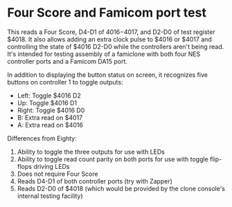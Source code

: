 Four Score and Famicom port test
================================

This reads a Four Score, D4-D1 of $4016-$4017, and D2-D0 of
test register $4018.  It also allows adding an extra clock pulse
to $4016 or $4017 and controlling the state of $4016 D2-D0 while
the controllers aren't being read.  It's intended for testing
assembly of a famiclone with both four NES controller ports and
a Famicom DA15 port.

In addition to displaying the button status on screen, it recognizes
five buttons on controller 1 to toggle outputs:

* Left: Toggle $4016 D2
* Up: Toggle $4016 D1
* Right: Toggle $4016 D0
* B: Extra read on $4017
* A: Extra read on $4016

Differences from Eighty:

1. Ability to toggle the three outputs for use with LEDs
2. Ability to toggle read count parity on both ports for use with
   toggle flip-flops driving LEDs
3. Does not require Four Score
4. Reads D4-D1 of both controller ports (try with Zapper)
5. Reads D2-D0 of $4018 (which would be provided by the clone
   console's internal testing facility)
